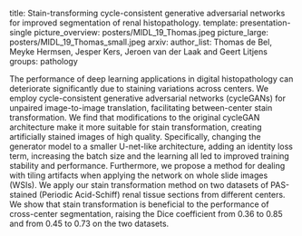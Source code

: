 
title: Stain-transforming cycle-consistent generative adversarial networks for improved segmentation of renal histopathology.
template: presentation-single
picture_overview: posters/MIDL_19_Thomas.jpeg 
picture_large: posters/MIDL_19_Thomas_small.jpeg 
arxiv: 
author_list: Thomas de Bel, Meyke Hermsen, Jesper Kers, Jeroen van der Laak and Geert Litjens
groups: pathology

The performance of deep learning applications in digital histopathology can deteriorate significantly due to staining variations across centers. We employ cycle-consistent generative adversarial networks (cycleGANs) for unpaired image-to-image translation, facilitating between-center stain transformation. We find that modifications to the original cycleGAN architecture make it more suitable for stain transformation, creating artificially stained images of high quality. Specifically,  changing the generator model to a smaller U-net-like architecture, adding an identity loss term, increasing the batch size and the learning all led to improved training stability and performance. Furthermore, we propose a method for dealing with tiling artifacts when applying the network on whole slide images (WSIs). We apply our stain transformation method on two datasets of PAS-stained (Periodic Acid-Schiff) renal tissue sections from different centers. We show that stain transformation is beneficial to the performance of cross-center segmentation, raising the Dice coefficient from 0.36 to 0.85 and from 0.45 to 0.73 on the two datasets.
